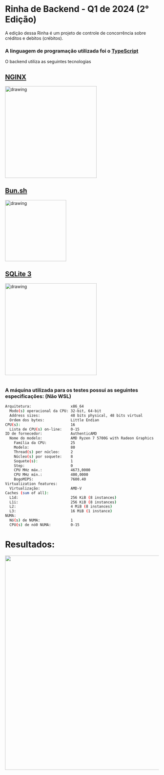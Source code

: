 # Rinha de Backend - Q1 de 2024 (2° Edição)

A edição dessa Rinha é um projeto de controle de concorrência sobre créditos e debitos (crébitos).

### A linguagem de programação utilizada foi o [TypeScript](https://www.typescriptlang.org)

O backend utiliza as seguintes tecnologias

## [NGINX](https://www.nginx.com)
<img src="https://1.bp.blogspot.com/-7BqYl5lhvBg/Wh-p4mABnYI/AAAAAAAABGI/nhlUdr-AvaQ4M4P8yRyEwWbZ9R4ulEdQgCLcBGAs/s1600/NGINX_logo_rgb-01.png" alt="drawing" width="300"/>

## [Bun.sh](https://bun.sh)
<div style="flex-direction: row;">
    <img src="https://bun.sh/logo.svg" alt="drawing" width="200"/>
</div>

## [SQLite 3]()
<img src="https://upload.wikimedia.org/wikipedia/commons/thumb/3/38/SQLite370.svg/2560px-SQLite370.svg.png" alt="drawing" width="300"/>

#

### A máquina utilizada para os testes possui as seguintes especificações: (Não WSL)

```sh
Arquitetura:                  x86_64
  Modo(s) operacional da CPU: 32-bit, 64-bit
  Address sizes:              48 bits physical, 48 bits virtual
  Ordem dos bytes:            Little Endian
CPU(s):                       16
  Lista de CPU(s) on-line:    0-15
ID de fornecedor:             AuthenticAMD
  Nome do modelo:             AMD Ryzen 7 5700G with Radeon Graphics
    Família da CPU:           25
    Modelo:                   80
    Thread(s) per núcleo:     2
    Núcleo(s) por soquete:    8
    Soquete(s):               1
    Step:                     0
    CPU MHz máx.:             4673,0000
    CPU MHz mín.:             400,0000
    BogoMIPS:                 7600.40
Virtualization features:      
  Virtualização:              AMD-V
Caches (sum of all):          
  L1d:                        256 KiB (8 instances)
  L1i:                        256 KiB (8 instances)
  L2:                         4 MiB (8 instances)
  L3:                         16 MiB (1 instance)
NUMA:                         
  Nó(s) de NUMA:              1
  CPU(s) de nó0 NUMA:         0-15
```

# Resultados:

<img src="https://i.imgur.com/8I5Zcgs.png" width=700>